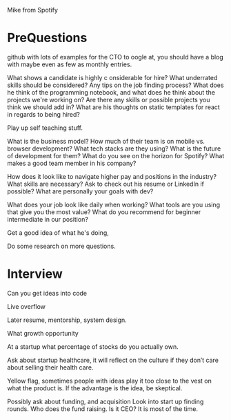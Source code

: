 Mike from Spotify


# PreQuestions
github with lots of examples for the CTO to oogle at, you should have a blog with maybe even as few as monthly entries.


What shows a candidate is highly c onsiderable for hire?
What underrated skills should be considered?
Any tips on the job finding process?
What does he think of the programming notebook, and what does he think about the projects we're working on? Are there any skills or possible projects you think we should add in?
What are his thoughts on static templates for react in regards to being hired?

Play up self teaching stuff.

What is the business model? How much of their team is on mobile vs. browser development? What tech stacks are they using? What is the future of development for them? What do you see on the horizon for Spotify? What makes a good team member in his company? 

How does it look like to navigate higher pay and positions in the industry? What skills are necessary? Ask to check out his resume or LinkedIn if possible? What are personally your goals with dev?

What does your job look like daily when working?
What tools are you using that give you the most value?
What do you recommend for beginner intermediate in our position?

Get a good idea of what he's doing, 

Do some research on more questions. 

# Interview
Can you get ideas into code

Live overflow

Later resume, mentorship, system design. 

What growth opportunity 

At a startup what percentage of stocks do you actually own. 

Ask about startup healthcare, it will reflect on the culture if they don’t care about selling their health care. 

Yellow flag, sometimes people with ideas play it too close to the vest on what the product is. If the advantage is the idea, be skeptical. 

Possibly ask about funding, and acquisition
Look into start up finding rounds. Who does the fund raising. Is it CEO? It is most of the time. 


